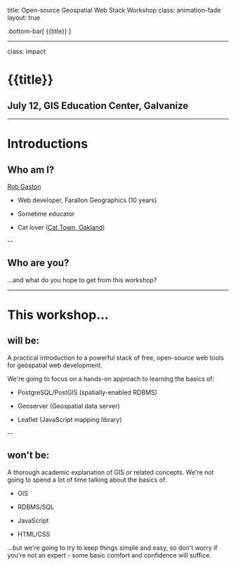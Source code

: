 title: Open-source Geospatial Web Stack Workshop
class: animation-fade
layout: true

<!-- This slide will serve as the base layout for all your slides -->
.bottom-bar[
  {{title}}
]

---

class: impact

# {{title}}
## July 12, GIS Education Center, Galvanize

---

# Introductions

## Who am I?

[Rob Gaston](http://www.rgaston.com/)

- Web developer, Farallon Geographics (10 years)

- Sometime educator

- Cat lover ([Cat Town, Oakland](http://www.cattownoakland.org/))

--

## Who are you?

...and what do you hope to get from this workshop?

---

# This workshop...

## will be:

A practical introduction to a powerful stack of free, open-source web tools for geospatial web development.

We're going to focus on a hands-on approach to learning the basics of:

- PostgreSQL/PostGIS (spatially-enabled RDBMS)

- Geoserver (Geospatial data server)

- Leaflet (JavaScript mapping library)

--

## won't be:

A thorough academic explanation of GIS or related concepts.  We're not going to spend a lot of time talking about the basics of:

- GIS

- RDBMS/SQL

- JavaScript

- HTML/CSS

...but we're going to try to keep things simple and easy, so don't worry if you're not an expert - some basic comfort and confidence will suffice.
